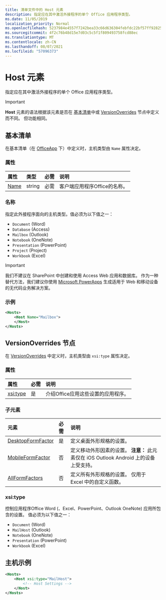 ```yaml
---
title: 清单文件中的 Host 元素
description: 指定应在其中激活外接程序的单个 Office 应用程序类型。
ms.date: 11/05/2019
localization_priority: Normal
ms.openlocfilehash: 5237984e4557f7242bea33c66d636304febfdc22bf57ff928256dc125752eeec
ms.sourcegitcommit: 4f2c76b48d15e7d03c5c5f1f809493758fcd88ec
ms.translationtype: MT
ms.contentlocale: zh-CN
ms.lasthandoff: 08/07/2021
ms.locfileid: "57096373"
---
```

# <a name="host-element"></a>Host 元素

指定应在其中激活外接程序的单个 Office 应用程序类型。

> [!IMPORTANT]
> **Host** 元素的语法根据该元素是否在 [基本清单](#basic-manifest)中或 [VersionOverrides](#versionoverrides-node) 节点中定义而不同。 但功能相同。  

## <a name="basic-manifest"></a>基本清单

在基本清单（在 [OfficeApp](officeapp.md) 下）中定义时，主机类型由 `Name` 属性决定。

### <a name="attributes"></a>属性

| 属性     | 类型   | 必需 | 说明                                      |
|:--------------|:-------|:---------|:-------------------------------------------------|
| [Name](#name) | string | 必需 | 客户端应用程序Office的名称。 |

### <a name="name"></a>名称

指定此外接程序面向的主机类型。值必须为以下值之一：

- `Document` (Word)
- `Database` (Access)
- `Mailbox` (Outlook)
- `Notebook` (OneNote)
- `Presentation` (PowerPoint)
- `Project` (Project)
- `Workbook` (Excel)

> [!IMPORTANT]
> 我们不建议在 SharePoint 中创建和使用 Access Web 应用和数据库。 作为一种替代方法，我们建议你使用 [Microsoft PowerApps](https://powerapps.microsoft.com/) 生成适用于 Web 和移动设备的无代码业务解决方案。

### <a name="example"></a>示例

```xml
<Hosts>
    <Host Name="Mailbox">
    </Host>
</Hosts>
```

## <a name="versionoverrides-node"></a>VersionOverrides 节点

在 [VersionOverrides](versionoverrides.md) 中定义时，主机类型由 `xsi:type` 属性决定。

### <a name="attributes"></a>属性

|  属性  |  必需  |  说明  |
|:-----|:-----|:-----|
|  [xsi:type](#xsitype)  |  是  | 介绍Office应用这些设置的应用程序。|

### <a name="child-elements"></a>子元素

|  元素 |  必需  |  说明  |
|:-----|:-----|:-----|
|  [DesktopFormFactor](desktopformfactor.md)    |  是   |  定义桌面外形规格的设置。 |
|  [MobileFormFactor](mobileformfactor.md)    |  否   |  定义移动外形因素的设置。 **注意：** 此元素仅在 iOS Outlook Android 上的设备上受支持。 |
|  [AllFormFactors](allformfactors.md)    |  否   |  定义所有外形规格的设置。 仅用于 Excel 中的自定义函数。 |

### <a name="xsitype"></a>xsi:type

控制应用程序Office Word (、Excel、PowerPoint、Outlook OneNote) 应用所包含的设置。 值必须为以下值之一：

- `Document` (Word)
- `MailHost` (Outlook)
- `Notebook` (OneNote)
- `Presentation` (PowerPoint)
- `Workbook` (Excel)

## <a name="host-example"></a>主机示例

```xml
<Hosts>
    <Host xsi:type="MailHost">
        <!-- Host Settings -->
    </Host>
</Hosts>
```
